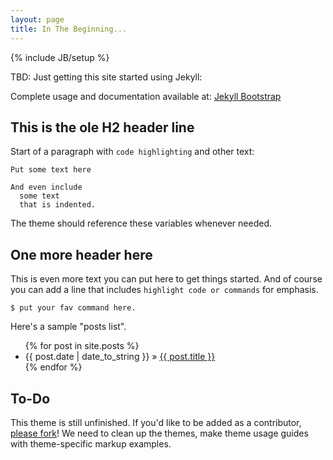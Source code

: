 ```yaml
---
layout: page
title: In The Beginning...
---
```

{% include JB/setup %}

TBD: Just getting this site started using Jekyll:

Complete usage and documentation available at: [Jekyll Bootstrap](http://jekyllbootstrap.com)

## This is the ole H2 header line

Start of a paragraph with `code highlighting` and other text:
    
    Put some text here
    
    And even include
      some text
      that is indented.

The theme should reference these variables whenever needed.
    
## One more header here

This is even more text you can put here to get things started.
And of course you can add a line that includes `highlight code or commands` for emphasis.

    $ put your fav command here.

Here's a sample "posts list".

<ul class="posts">
  {% for post in site.posts %}
    <li><span>{{ post.date | date_to_string }}</span> &raquo; <a href="{{ BASE_PATH }}{{ post.url }}">{{ post.title }}</a></li>
  {% endfor %}
</ul>

## To-Do

This theme is still unfinished. If you'd like to be added as a contributor, [please fork](http://github.com/plusjade/jekyll-bootstrap)!
We need to clean up the themes, make theme usage guides with theme-specific markup examples.


